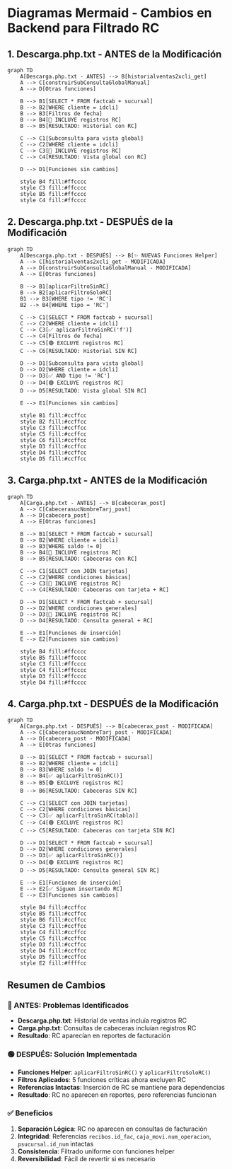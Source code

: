 # Diagramas Mermaid - Cambios en Backend para Filtrado RC

## 1. Descarga.php.txt - ANTES de la Modificación

```mermaid
graph TD
    A[Descarga.php.txt - ANTES] --> B[historialventas2xcli_get]
    A --> C[construirSubConsultaGlobalManual]
    A --> D[Otras funciones]
    
    B --> B1[SELECT * FROM factcab + sucursal]
    B --> B2[WHERE cliente = idcli]
    B --> B3[Filtros de fecha]
    B --> B4[🔴 INCLUYE registros RC]
    B --> B5[RESULTADO: Historial con RC]
    
    C --> C1[Subconsulta para vista global]
    C --> C2[WHERE cliente = idcli]
    C --> C3[🔴 INCLUYE registros RC]
    C --> C4[RESULTADO: Vista global con RC]
    
    D --> D1[Funciones sin cambios]
    
    style B4 fill:#ffcccc
    style C3 fill:#ffcccc
    style B5 fill:#ffcccc
    style C4 fill:#ffcccc
```

## 2. Descarga.php.txt - DESPUÉS de la Modificación

```mermaid
graph TD
    A[Descarga.php.txt - DESPUÉS] --> B[✨ NUEVAS Funciones Helper]
    A --> C[historialventas2xcli_get - MODIFICADA]
    A --> D[construirSubConsultaGlobalManual - MODIFICADA]
    A --> E[Otras funciones]
    
    B --> B1[aplicarFiltroSinRC]
    B --> B2[aplicarFiltroSoloRC]
    B1 --> B3[WHERE tipo != 'RC']
    B2 --> B4[WHERE tipo = 'RC']
    
    C --> C1[SELECT * FROM factcab + sucursal]
    C --> C2[WHERE cliente = idcli]
    C --> C3[✅ aplicarFiltroSinRC('f')]
    C --> C4[Filtros de fecha]
    C --> C5[🟢 EXCLUYE registros RC]
    C --> C6[RESULTADO: Historial SIN RC]
    
    D --> D1[Subconsulta para vista global]
    D --> D2[WHERE cliente = idcli]
    D --> D3[✅ AND tipo != 'RC']
    D --> D4[🟢 EXCLUYE registros RC]
    D --> D5[RESULTADO: Vista global SIN RC]
    
    E --> E1[Funciones sin cambios]
    
    style B1 fill:#ccffcc
    style B2 fill:#ccffcc
    style C3 fill:#ccffcc
    style C5 fill:#ccffcc
    style C6 fill:#ccffcc
    style D3 fill:#ccffcc
    style D4 fill:#ccffcc
    style D5 fill:#ccffcc
```

## 3. Carga.php.txt - ANTES de la Modificación

```mermaid
graph TD
    A[Carga.php.txt - ANTES] --> B[cabecerax_post]
    A --> C[CabecerasucNombreTarj_post]
    A --> D[cabecera_post]
    A --> E[Otras funciones]
    
    B --> B1[SELECT * FROM factcab + sucursal]
    B --> B2[WHERE cliente = idcli]
    B --> B3[WHERE saldo != 0]
    B --> B4[🔴 INCLUYE registros RC]
    B --> B5[RESULTADO: Cabeceras con RC]
    
    C --> C1[SELECT con JOIN tarjetas]
    C --> C2[WHERE condiciones básicas]
    C --> C3[🔴 INCLUYE registros RC]
    C --> C4[RESULTADO: Cabeceras con tarjeta + RC]
    
    D --> D1[SELECT * FROM factcab + sucursal]
    D --> D2[WHERE condiciones generales]
    D --> D3[🔴 INCLUYE registros RC]
    D --> D4[RESULTADO: Consulta general + RC]
    
    E --> E1[Funciones de inserción]
    E --> E2[Funciones sin cambios]
    
    style B4 fill:#ffcccc
    style B5 fill:#ffcccc
    style C3 fill:#ffcccc
    style C4 fill:#ffcccc
    style D3 fill:#ffcccc
    style D4 fill:#ffcccc
```

## 4. Carga.php.txt - DESPUÉS de la Modificación

```mermaid
graph TD
    A[Carga.php.txt - DESPUÉS] --> B[cabecerax_post - MODIFICADA]
    A --> C[CabecerasucNombreTarj_post - MODIFICADA]
    A --> D[cabecera_post - MODIFICADA]
    A --> E[Otras funciones]
    
    B --> B1[SELECT * FROM factcab + sucursal]
    B --> B2[WHERE cliente = idcli]
    B --> B3[WHERE saldo != 0]
    B --> B4[✅ aplicarFiltroSinRC()]
    B --> B5[🟢 EXCLUYE registros RC]
    B --> B6[RESULTADO: Cabeceras SIN RC]
    
    C --> C1[SELECT con JOIN tarjetas]
    C --> C2[WHERE condiciones básicas]
    C --> C3[✅ aplicarFiltroSinRC(tabla)]
    C --> C4[🟢 EXCLUYE registros RC]
    C --> C5[RESULTADO: Cabeceras con tarjeta SIN RC]
    
    D --> D1[SELECT * FROM factcab + sucursal]
    D --> D2[WHERE condiciones generales]
    D --> D3[✅ aplicarFiltroSinRC()]
    D --> D4[🟢 EXCLUYE registros RC]
    D --> D5[RESULTADO: Consulta general SIN RC]
    
    E --> E1[Funciones de inserción]
    E --> E2[✅ Siguen insertando RC]
    E --> E3[Funciones sin cambios]
    
    style B4 fill:#ccffcc
    style B5 fill:#ccffcc
    style B6 fill:#ccffcc
    style C3 fill:#ccffcc
    style C4 fill:#ccffcc
    style C5 fill:#ccffcc
    style D3 fill:#ccffcc
    style D4 fill:#ccffcc
    style D5 fill:#ccffcc
    style E2 fill:#ffffcc
```

## Resumen de Cambios

### 🔴 ANTES: Problemas Identificados
- **Descarga.php.txt**: Historial de ventas incluía registros RC
- **Carga.php.txt**: Consultas de cabeceras incluían registros RC
- **Resultado**: RC aparecían en reportes de facturación

### 🟢 DESPUÉS: Solución Implementada
- **Funciones Helper**: `aplicarFiltroSinRC()` y `aplicarFiltroSoloRC()`
- **Filtros Aplicados**: 5 funciones críticas ahora excluyen RC
- **Referencias Intactas**: Inserción de RC se mantiene para dependencias
- **Resultado**: RC no aparecen en reportes, pero referencias funcionan

### ✅ Beneficios
1. **Separación Lógica**: RC no aparecen en consultas de facturación
2. **Integridad**: Referencias `recibos.id_fac`, `caja_movi.num_operacion`, `psucursal.id_num` intactas
3. **Consistencia**: Filtrado uniforme con funciones helper
4. **Reversibilidad**: Fácil de revertir si es necesario